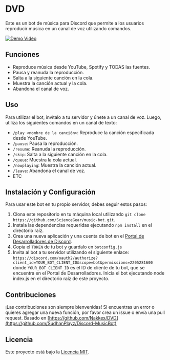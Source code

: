 # DVD

Este es un bot de música para Discord que permite a los usuarios reproducir música en un canal de voz utilizando comandos.

[![Demo Video](https://cdn.discordapp.com/attachments/1097783484614987817/1101452133099900948/Thumnail.png)](addingsooner)

## Funciones

- Reproduce música desde YouTube, Spotify y TODAS las fuentes. 
- Pausa y reanuda la reproducción.
- Salta a la siguiente canción en la cola.
- Muestra la canción actual y la cola.
- Abandona el canal de voz.

## Uso

Para utilizar el bot, invítalo a tu servidor y únete a un canal de voz. Luego, utiliza los siguientes comandos en un canal de texto:

- `/play <nombre de la canción>`: Reproduce la canción especificada desde YouTube.
- `/pause`: Pausa la reproducción.
- `/resume`: Reanuda la reproducción.
- `/skip`: Salta a la siguiente canción en la cola.
- `/queue`: Muestra la cola actual.
- `/nowplaying`: Muestra la canción actual.
- `/leave`: Abandona el canal de voz.
- ETC

## Instalación y Configuración

Para usar este bot en tu propio servidor, debes seguir estos pasos:

1. Clona este repositorio en tu máquina local utilizando `git clone https://github.com/ScienceGear/music-bot.git`.
2. Instala las dependencias requeridas ejecutando `npm install` en el directorio raíz.
3. Crea una nueva aplicación y una cuenta de bot en el [Portal de Desarrolladores de Discord](https://discord.com/developers/applications).
4. Copia el `TOKEN` de tu bot y guardalo en `botconfig.js`
5. Invita al bot a tu servidor utilizando el siguiente enlace: `https://discord.com/oauth2/authorize?client_id=YOUR_BOT_CLIENT_ID&scope=bot&permissions=2205281600` donde `YOUR_BOT_CLIENT_ID` es el ID de cliente de tu bot, que se encuentra en el Portal de Desarrolladores.
Inicia el bot ejecutando node index.js en el directorio raíz de este proyecto.

## Contribuciones

¡Las contribuciones son siempre bienvenidas! Si encuentras un error o quieres agregar una nueva función, por favor crea un issue o envía una pull request.
Basado en [https://github.com/Nakkex/DVD](https://github.com/SudhanPlayz/Discord-MusicBot)

## Licencia

Este proyecto está bajo la [Licencia MIT](https://opensource.org/licenses/MIT).
